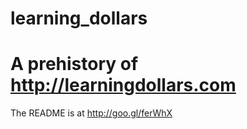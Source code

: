 learning_dollars
================

# A prehistory of http://learningdollars.com

The README is at http://goo.gl/ferWhX


